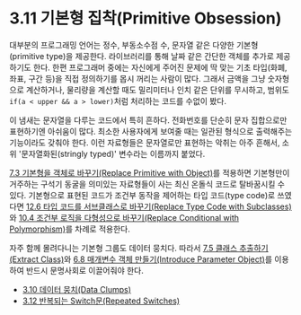# 3.11 기본형 집착(Primitive Obsession)
대부분의 프로그래밍 언어는 정수, 부동소수점 수, 문자열 같은 다양한 기본형(primitive type)을 제공한다. 라이브러리를 통해 날짜 같은 간단한 객체를 추가로 제공하기도 한다. 한편 프로그래머 중에는 자신에게 주어진 문제에 딱 맞는 기초 타입(화폐, 좌표, 구간 등)을 직접 정의하기를 몹시 꺼리는 사람이 많다. 그래서 금액을 그냥 숫자형으로 계산하거나, 물리량을 계산할 때도 밀리미터나 인치 같은 단위를 무시하고, 범위도 `if(a < upper && a > lower)`처럼 처리하는 코드를 수없이 봤다.

이 냄새는 문자열을 다루는 코드에서 특히 흔하다. 전화번호를 단순히 문자 집합으로만 표현하기엔 아쉬움이 많다. 최소한 사용자에게 보여줄 때는 일관된 형식으로 출력해주는 기능이라도 갖춰야 한다. 이런 자료형들은 문자열로만 표현하는 악취는 아주 흔해서, 소위 '문자열화된(stringly typed)' 변수라는 이름까지 붙었다.

[7.3 기본형을 객체로 바꾸기(Replace Primitive with Object)](https://github.com/wonder13662/refactoring-v2/blob/writing/chapter07/7-3.md)를 적용하면 기본형만이 거주하는 구석기 동굴을 의미있는 자료형들이 사는 최신 온돌식 코드로 탈바꿈시킬 수 있다. 기본형으로 표현된 코드가 조건부 동작을 제어하는 타입 코드(type code)로 쓰였다면 [12.6 타입 코드를 서브클래스로 바꾸기(Replace Type Code with Subclasses)](https://github.com/wonder13662/refactoring-v2/blob/writing/chapter12/12-6.md)와 [10.4 조건부 로직을 다형성으로 바꾸기(Replace Conditional with Polymorphism)](https://github.com/wonder13662/refactoring-v2/blob/writing/chapter10/10-4.md)를 차례로 적용한다.

자주 함께 몰려다니는 기본형 그룹도 데이터 뭉치다. 따라서 [7.5 클래스 추출하기(Extract Class)](https://github.com/wonder13662/refactoring-v2/blob/writing/chapter07/7-5.md)와 [6.8 매개변수 객체 만들기(Introduce Parameter Object)](https://github.com/wonder13662/refactoring-v2/blob/writing/chapter06/6-8.md)를 이용하여 반드시 문명사회로 이끌어줘야 한다.

- [3.10 데이터 뭉치(Data Clumps)](https://github.com/wonder13662/refactoring-v2/blob/writing/chapter03/3-10.md)
- [3.12 반복되는 Switch문(Repeated Switches)](https://github.com/wonder13662/refactoring-v2/blob/writing/chapter03/3-12.md)